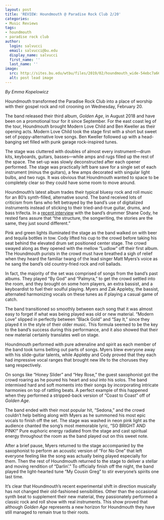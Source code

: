 ```yaml
---
layout: post
title: 'REVIEW: Houndmouth @ Paradise Rock Club 2/20'
categories:
- Music Reviews
tags:
- houndmouth
- paradise rock club
author:
  login: salvucci
  email: salvucci@bu.edu
  display_name: salvucci
  first_name: ''
  last_name: ''
image:
  src: http://sites.bu.edu/wtbu/files/2019/02/houndmouth_wide-54ebc7a66087dec60969e5d26b6b178520390f45.jpg
  alt: post lead image
---
```


_By Emma Kopelowicz_

Houndmouth transformed the Paradise Rock Club into a place of worship with their gospel rock and roll crooning on Wednesday, February 20.

The band released their third album, _Golden Age_, in August 2018 and have been on a promotional tour for it since September. For the east coast leg of the tour, Houndmouth brought Modern Love Child and Ben Kweller as their opening acts. Modern Love Child took the stage first with a short but sweet set of poppy-alternative love songs. Ben Kweller followed up with a head-banging set filled with punk garage rock-inspired tunes.

The stage was cluttered with doubles of almost every instrument––drum kits, keyboards, guitars, basses––while amps and rugs filled up the rest of the space. The set-up was slowly deconstructed after each opener performed. The stage was practically left bare save for a single set of each instrument (minus the guitars), a few amps decorated with singular light bulbs, and two rugs. It was obvious that Houndmouth wanted to space to be completely clear so they could have some room to move around.

Houndmouth’s latest album trades their typical bluesy rock and roll music for an 80’s synth-filled, alternative sound. The band received lots of criticism from fans who felt betrayed by the band’s use of digitalized instruments instead of sticking to their tried-and-true guitar, drums, and bass trifecta. In a [recent interview](http://sites.bu.edu/wtbu/2019/02/15/interview-houndmouth/) with the band’s drummer Shane Cody, he rested fans assure that “the structure, the songwriting, the stories are the same, they just sound different.”

Pink and green lights illuminated the stage as the band walked on with beer and tequila bottles in tow. Cody lifted his cup to the crowd before taking his seat behind the elevated drum set positioned center stage. The crowd swayed along as they opened with the mellow “Ludlow” off their first album. The Houndmouth purists in the crowd must have breathed a sigh of relief when they heard the familiar twang of the lead singer Matt Myers’s voice as he sang the band’s old country-fried rock and roll ballads.

In fact, the majority of the set was comprised of songs from the band’s past albums. They played “By God” and “Palmyra,” to get the crowd settled into the room, and they brought on some horn players, an extra bassist, and a keyboardist to fuel their soulful playing. Myers and Zak Appleby, the bassist, alternated harmonizing vocals on these tunes as if playing a casual game of catch.

The band transitioned so smoothly between each song that it was almost easy to forget if what was being played was old or new material. “Modern Love” slipped in perfectly between “Black Gold” and “Say It,” since they played it in the style of their older music. This formula seemed to be the key to the band’s success during this performance, and it also showed that their new material certainly translates well on stage.

Houndmouth performed with pure adrenaline and spirit as each member of the band took turns belting out parts of songs. Myers blew everyone away with his slide-guitar talents, while Appleby and Cody proved that they each had impressive vocal ranges that brought new life to the choruses they sang respectively.

On songs like “Honey Slider” and “Hey Rose,” the guest saxophonist got the crowd roaring as he poured his heart and soul into his solos. The band intermixed hard and soft moments into their songs by incorporating intricate harmonies on top of rattling beats. A perfect example of this happened when they performed a stripped-back version of “Coast to Coast” off of _Golden Age_.

The band ended with their most popular hit, “Sedona,” and the crowd couldn’t help belting along with Myers as he summoned his most epic vocals to finish off the set. The stage was washed in neon pink light as the audience chanted the song’s most memorable lyric, “SO BRIGHT AND PINK!” Pure euphoric energy radiated from the stage and cast spiritual energy throughout the room as the band played out on this sweet note.

After a brief pause, Myers returned to the stage accompanied by the saxophonist to perform an acoustic version of “For No One” that left everyone feeling like the song was actually being played especially for them. Then the rest of Houndmouth returned to the stage to deliver a stellar and moving rendition of “Darlin’.” To officially finish off the night, the band played the light-hearted tune “My Cousin Greg” to stir everyone’s spirits one last time.

It’s clear that Houndmouth’s recent experimental shift in direction musically has not changed their old-fashioned sensibilities. Other than the occasional synth beat to supplement their new material, they passionately performed a classic rock and roll show with real instruments. This show proved that although _Golden Age_ represents a new horizon for Houndmouth they have still managed to remain true to their roots.